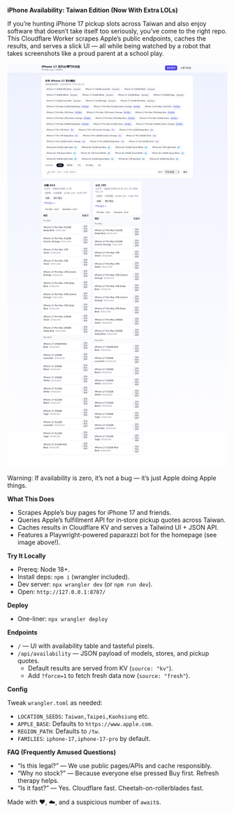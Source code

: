 **iPhone Availability: Taiwan Edition (Now With Extra LOLs)**

If you’re hunting iPhone 17 pickup slots across Taiwan and also enjoy software that doesn’t take itself too seriously, you’ve come to the right repo. This Cloudflare Worker scrapes Apple’s public endpoints, caches the results, and serves a slick UI — all while being watched by a robot that takes screenshots like a proud parent at a school play.

![Freshly baked screenshot](assets/screenshot.png)

Warning: If availability is zero, it’s not a bug — it’s just Apple doing Apple things.

**What This Does**

- Scrapes Apple’s buy pages for iPhone 17 and friends.
- Queries Apple’s fulfillment API for in‑store pickup quotes across Taiwan.
- Caches results in Cloudflare KV and serves a Tailwind UI + JSON API.
- Features a Playwright-powered paparazzi bot for the homepage (see image above!).

**Try It Locally**

- Prereq: Node 18+.
- Install deps: `npm i` (wrangler included).
- Dev server: `npx wrangler dev` (or `npm run dev`).
- Open: `http://127.0.0.1:8787/`

**Deploy**

- One-liner: `npx wrangler deploy`

**Endpoints**

- `/` — UI with availability table and tasteful pixels.
- `/api/availability` — JSON payload of models, stores, and pickup quotes.
  - Default results are served from KV (`source: "kv"`).
  - Add `?force=1` to fetch fresh data now (`source: "fresh"`).

**Config**

Tweak `wrangler.toml` as needed:

- `LOCATION_SEEDS`: `Taiwan,Taipei,Kaohsiung` etc.
- `APPLE_BASE`: Defaults to `https://www.apple.com`.
- `REGION_PATH`: Defaults to `/tw`.
- `FAMILIES`: `iphone-17,iphone-17-pro` by default.

**FAQ (Frequently Amused Questions)**

- “Is this legal?” — We use public pages/APIs and cache responsibly.
- “Why no stock?” — Because everyone else pressed Buy first. Refresh therapy helps.
- “Is it fast?” — Yes. Cloudflare fast. Cheetah-on-rollerblades fast.

Made with ❤️, ☁️, and a suspicious number of `await`s.
